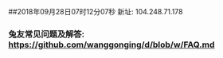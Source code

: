 ##2018年09月28日07时12分07秒 新址: 104.248.71.178
### 兔友常见问题及解答: https://github.com/wanggonging/d/blob/w/FAQ.md
